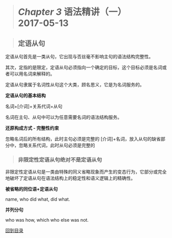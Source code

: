 ># *Chapter 3* 语法精讲（一）            2017-05-13



>## 定语从句

定语从句首先是一类从句，它出现与否丝毫不影响主句的语法结构完整性。

其次，定指的是限定，定语从句必须指向一个确定的目标，这个目标必须是名词或者可以用名词来解释的。

定语从句隶属于名词性从句这个大类，顾名思义，它是为名词服务的。

**定语从句的基本结构**

名词+[介词]+关系代词+从句

名词在主句、从句中可以为任意需要名词的语法结构服务。

**还原构成方式 - 完整性约束**

忽略名词后的所有结构，此时主句必须是完整的
[介词]+名词，放入从句的缺省部分中，忽略关系代词，此时从句必须是完整的

>### 非限定性定语从句绝对不是定语从句

非限定性定语从句是一类由特殊的同义省略现象而产生的变态行为，它部分或完全地破坏了定语从句在语法结构上的稳定性和语义逻辑上的精确性。


**被省略的同位语+定语从句**

name, who did what, did what.

**并列分句**

who was how, which who else was not.



[回到目录](https://github.com/Comac123/EN666/blob/master/README.md)

